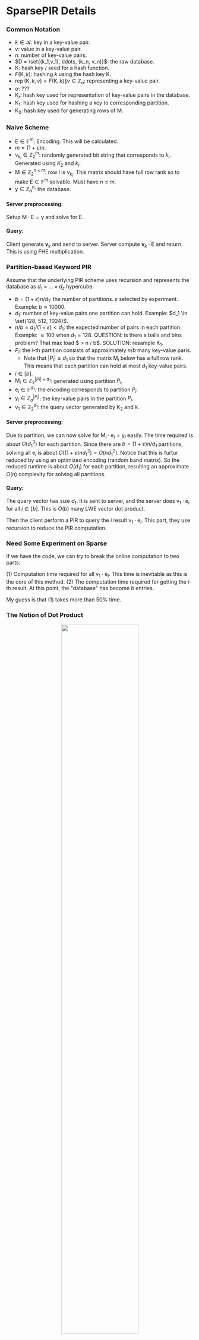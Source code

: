 # SparsePIR Details

### Common Notation

- $k \in \mathcal{K}$: key in a key-value pair. 
- $v$: value in a key-value pair.
- $n$: number of key-value pairs.
- $D = \set{(k_1,v_1), \ldots, (k_n, v_n)}$: the raw database.
- $\mathrm{K}$: hash key / seed for a hash function. 
- $F(\mathrm{K}, k)$: hashing $k$ using the hash key $\mathrm{K}$. 
- $\operatorname{rep}(\mathrm{K}, k, v) = F(\mathrm{K}, k) \| v \in \mathbb{Z}_\alpha$: representing a key-value pair.
- $\alpha$: ???
- $\mathrm{K}_r$: hash key used for representation of key-value pairs in the database. 
- $\mathrm{K}_1$: hash key used for hashing a key to corresponding partition.
- $\mathrm{K_2}$: hash key used for generating rows of $\pmb{\mathrm{M}}$.

### Naive Scheme

- $\pmb{\mathrm{E}} \in \mathbb{F}^m$: Encoding. This will be calculated.
- $m = (1 + \varepsilon)n$.
- $\pmb{\mathrm{v}}_{k_i} \in \mathbb{Z}_2^m$: randomly generated bit string that corresponds to $k_i$. Generated using $K_2$ and $k_i$. 
- $\pmb{\mathrm{M}} \in \mathbb{Z}_2^{n \times m}$: row $i$ is $\pmb{\mathrm{v}}_{k_i}$. This matrix should have full row rank so to make $\pmb{\mathrm{E}} \in \mathbb{F}^m$ solvable. Must have $n \leq m$.
- $\pmb{\mathrm{y}} \in \mathbb{Z}_a^n$: the database. 

#### Server preprocessing: 

Setup $\pmb{\mathrm{M}} \cdot \pmb{\mathrm{E}} = \pmb{\mathrm{y}}$ and solve for $\pmb{\mathrm{E}}$. 

#### Query: 

Client generate $\pmb{v}_k$ and send to server. Server compute $\pmb{v}_k \cdot \pmb{\mathrm{E}}$ and return. This is using FHE multiplication.

### Partition-based Keyword PIR

Assume that the underlying PIR scheme uses recursion and represents the database as $d_1 \times \ldots \times d_z$ hypercube.

- $b = (1 + \varepsilon)n / d_1$: the number of partitions. $\varepsilon$ selected by experiment. Example: $b \approx 10000$.
- $d_1$: number of key-value pairs one partition can hold. Example: $d_1 \in \set{128, 512, 1024}$.
- $n/b = d_1 / (1 + \varepsilon) < d_1$: the expected number of pairs in each partition. Example: $\approx 100$ when $d_1 = 128$. QUESTION: is there a balls and bins problem? That max load $ > n / b$. SOLUTION: resample $\mathrm{K}_1$.
- $P_i$: the $i$-th partition consists of approximately $n / b$ many key-value paris. 
  - Note that $|P_i| \leq d_1$ so that the matrix $\pmb{\mathrm{M}}_i$ below has a full row rank. This means that each partition can hold at most $d_1$ key-value pairs.
- $i \in [b]$.
- $\pmb{\mathrm{M}}_i \in \mathbb{Z}_2^{|Pi| \times d_1}$: generated using partition $P_i$. 
- $\pmb{\mathrm{e}}_i \in \mathbb{F}^{d_1}$: the encoding corresponds to partition $P_i$.
- $\pmb{\mathrm{y}}_i \in \mathbb{Z}_a^{|P_i|}$: the key-value pairs in the partition $P_i$.
- $\pmb{\mathrm{v}}_1 \in \mathbb{Z}_2^{d_1}$: the query vector generated by $\mathrm{K_2}$ and $k$. 

#### Server preprocessing: 

Due to partition, we can now solve for $\pmb{\mathrm{M}}_i \cdot \pmb{\mathrm{e}}_i = \pmb{\mathrm{y}}_i$ easily. The time required is about $O(d_1^3)$ for each partition. Since there are $b = (1 + \varepsilon)n / d_1$ partitions, solving all $\pmb{\mathrm{e}}_i$ is about $O( (1+\varepsilon)n d_1^2 ) = O(nd_1^2)$. Notice that this is furtur reduced by using an optimized encoding (random band matrix). So the reduced runtime is about $O(d_1)$ for each partition, resulting an approximate $O(n)$ complexity for solving all partitions.

#### Query: 

The query vector has size $d_1$. It is sent to server, and the server does $\pmb{\mathrm{v}}_1 \cdot \pmb{\mathrm{e}}_i$ for all $i \in [b]$. This is $O(b)$ many LWE vector dot product. 

Then the client perform a PIR to query the $i$ result $\pmb{\mathrm{v}}_1 \cdot \pmb{\mathrm{e}}_i$. This part, they use recursion to reduce the PIR computation.



### Need Some Experiment on Sparse

If we have the code, we can try to break the online computation to two parts: 

(1) Computation time required for all $\pmb{\mathrm{v}}_1 \cdot \pmb{\mathrm{e}}_i$. This time is inevitable as this is the core of this method. 
(2) The computation time required for getting the $i$-th result. At this point, the "database" has become $b$ entries. 

My guess is that (1) takes more than 50% time.




### The Notion of Dot Product

<center>
  <figure>
    <img src=" https://raw.githubusercontent.com/helloboyxxx/images-for-notes/master/uPic/image-20240703085445728.png " style="width:70%;" />
    <figcaption>  </figcaption>
  </figure>
</center>

<center>
  <figure>
    <img src=" https://raw.githubusercontent.com/helloboyxxx/images-for-notes/master/uPic/image-20240703085541400.png " style="width:70%;" />
    <figcaption>  </figcaption>
  </figure>
</center>


Hence, the first dimension is handeled in the same way as other dimensions. The only difference is the Hamming weight.

